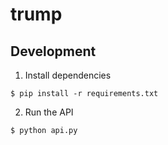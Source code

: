 # trump

## Development

1. Install dependencies

```
$ pip install -r requirements.txt
```

2. Run the API

```
$ python api.py
```

